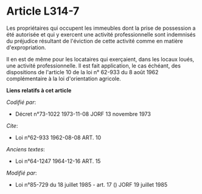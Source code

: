 # Article L314-7

Les propriétaires qui occupent les immeubles dont la prise de possession a été autorisée et qui y exercent une activité
professionnelle sont indemnisés du préjudice résultant de l'éviction de cette activité comme en matière d'expropriation.

Il en est de même pour les locataires qui exerçaient, dans les locaux loués, une activité professionnelle. Il est fait
application, le cas échéant, des dispositions de l'article 10 de la loi n° 62-933 du 8 août 1962 complémentaire à la loi
d'orientation agricole.

**Liens relatifs à cet article**

_Codifié par_:

  - Décret n°73-1022 1973-11-08 JORF 13 novembre 1973

_Cite_:

  - Loi n°62-933 1962-08-08 ART. 10

_Anciens textes_:

  - Loi n°64-1247 1964-12-16 ART. 15

_Modifié par_:

  - Loi n°85-729 du 18 juillet 1985 - art. 17 () JORF 19 juillet 1985
